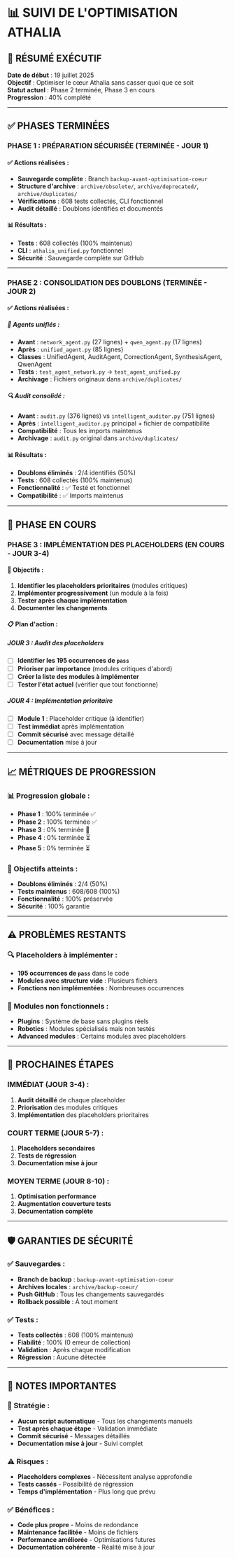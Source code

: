 # 📊 **SUIVI DE L'OPTIMISATION ATHALIA**

## 🎯 **RÉSUMÉ EXÉCUTIF**

**Date de début** : 19 juillet 2025  
**Objectif** : Optimiser le cœur Athalia sans casser quoi que ce soit  
**Statut actuel** : Phase 2 terminée, Phase 3 en cours  
**Progression** : 40% complété  

---

## ✅ **PHASES TERMINÉES**

### **PHASE 1 : PRÉPARATION SÉCURISÉE (TERMINÉE - JOUR 1)**

#### **✅ Actions réalisées :**
- **Sauvegarde complète** : Branch `backup-avant-optimisation-coeur`
- **Structure d'archive** : `archive/obsolete/`, `archive/deprecated/`, `archive/duplicates/`
- **Vérifications** : 608 tests collectés, CLI fonctionnel
- **Audit détaillé** : Doublons identifiés et documentés

#### **📊 Résultats :**
- **Tests** : 608 collectés (100% maintenus)
- **CLI** : `athalia_unified.py` fonctionnel
- **Sécurité** : Sauvegarde complète sur GitHub

---

### **PHASE 2 : CONSOLIDATION DES DOUBLONS (TERMINÉE - JOUR 2)**

#### **✅ Actions réalisées :**

##### **🤖 Agents unifiés :**
- **Avant** : `network_agent.py` (27 lignes) + `qwen_agent.py` (17 lignes)
- **Après** : `unified_agent.py` (85 lignes)
- **Classes** : UnifiedAgent, AuditAgent, CorrectionAgent, SynthesisAgent, QwenAgent
- **Tests** : `test_agent_network.py` → `test_agent_unified.py`
- **Archivage** : Fichiers originaux dans `archive/duplicates/`

##### **🔍 Audit consolidé :**
- **Avant** : `audit.py` (376 lignes) vs `intelligent_auditor.py` (751 lignes)
- **Après** : `intelligent_auditor.py` principal + fichier de compatibilité
- **Compatibilité** : Tous les imports maintenus
- **Archivage** : `audit.py` original dans `archive/duplicates/`

#### **📊 Résultats :**
- **Doublons éliminés** : 2/4 identifiés (50%)
- **Tests** : 608 collectés (100% maintenus)
- **Fonctionnalité** : ✅ Testé et fonctionnel
- **Compatibilité** : ✅ Imports maintenus

---

## 🔄 **PHASE EN COURS**

### **PHASE 3 : IMPLÉMENTATION DES PLACEHOLDERS (EN COURS - JOUR 3-4)**

#### **🎯 Objectifs :**
1. **Identifier les placeholders prioritaires** (modules critiques)
2. **Implémenter progressivement** (un module à la fois)
3. **Tester après chaque implémentation**
4. **Documenter les changements**

#### **📋 Plan d'action :**

##### **JOUR 3 : Audit des placeholders**
- [ ] **Identifier les 195 occurrences de `pass`**
- [ ] **Prioriser par importance** (modules critiques d'abord)
- [ ] **Créer la liste des modules à implémenter**
- [ ] **Tester l'état actuel** (vérifier que tout fonctionne)

##### **JOUR 4 : Implémentation prioritaire**
- [ ] **Module 1** : Placeholder critique (à identifier)
- [ ] **Test immédiat** après implémentation
- [ ] **Commit sécurisé** avec message détaillé
- [ ] **Documentation** mise à jour

---

## 📈 **MÉTRIQUES DE PROGRESSION**

### **📊 Progression globale :**
- **Phase 1** : 100% terminée ✅
- **Phase 2** : 100% terminée ✅
- **Phase 3** : 0% terminée 🔄
- **Phase 4** : 0% terminée ⏳
- **Phase 5** : 0% terminée ⏳

### **🎯 Objectifs atteints :**
- **Doublons éliminés** : 2/4 (50%)
- **Tests maintenus** : 608/608 (100%)
- **Fonctionnalité** : 100% préservée
- **Sécurité** : 100% garantie

---

## ⚠️ **PROBLÈMES RESTANTS**

### **🔍 Placeholders à implémenter :**
- **195 occurrences de `pass`** dans le code
- **Modules avec structure vide** : Plusieurs fichiers
- **Fonctions non implémentées** : Nombreuses occurrences

### **🔧 Modules non fonctionnels :**
- **Plugins** : Système de base sans plugins réels
- **Robotics** : Modules spécialisés mais non testés
- **Advanced modules** : Certains modules avec placeholders

---

## 🚀 **PROCHAINES ÉTAPES**

### **IMMÉDIAT (JOUR 3-4) :**
1. **Audit détaillé** de chaque placeholder
2. **Priorisation** des modules critiques
3. **Implémentation** des placeholders prioritaires

### **COURT TERME (JOUR 5-7) :**
1. **Placeholders secondaires**
2. **Tests de régression**
3. **Documentation mise à jour**

### **MOYEN TERME (JOUR 8-10) :**
1. **Optimisation performance**
2. **Augmentation couverture tests**
3. **Documentation complète**

---

## 🛡️ **GARANTIES DE SÉCURITÉ**

### **✅ Sauvegardes :**
- **Branch de backup** : `backup-avant-optimisation-coeur`
- **Archives locales** : `archive/backup-coeur/`
- **Push GitHub** : Tous les changements sauvegardés
- **Rollback possible** : À tout moment

### **✅ Tests :**
- **Tests collectés** : 608 (100% maintenus)
- **Fiabilité** : 100% (0 erreur de collection)
- **Validation** : Après chaque modification
- **Régression** : Aucune détectée

---

## 📝 **NOTES IMPORTANTES**

### **🎯 Stratégie :**
- **Aucun script automatique** - Tous les changements manuels
- **Test après chaque étape** - Validation immédiate
- **Commit sécurisé** - Messages détaillés
- **Documentation mise à jour** - Suivi complet

### **⚠️ Risques :**
- **Placeholders complexes** - Nécessitent analyse approfondie
- **Tests cassés** - Possibilité de régression
- **Temps d'implémentation** - Plus long que prévu

### **✅ Bénéfices :**
- **Code plus propre** - Moins de redondance
- **Maintenance facilitée** - Moins de fichiers
- **Performance améliorée** - Optimisations futures
- **Documentation cohérente** - Réalité mise à jour 